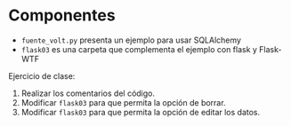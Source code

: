 # Componentes
* `fuente_volt.py` presenta un ejemplo para usar SQLAlchemy
* `flask03` es una carpeta que complementa el ejemplo con flask y Flask-WTF

Ejercicio de clase:
1. Realizar los comentarios del código.
2. Modificar `flask03` para que permita la opción de borrar.
3. Modificar `flask03` para que permita la opción de editar los datos.
